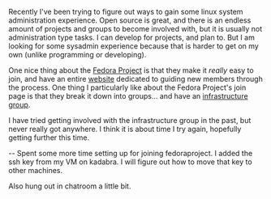 Recently I've been trying to figure out ways to gain some linux system
administration experience. Open source is great, and there is an endless amount
of projects and groups to become involved with, but it is usually not
administration type tasks. I can develop for projects, and plan to. But I am
looking for some sysadmin experience because that is harder to get on my own
(unlike programming or developing).

One nice thing about the [Fedora Project](https://fedoraproject.org) is that
they make it *really* easy to join, and have an
entire [website](https://fedoraproject.org/wiki/Join) dedicated to guiding new
members through the process. One thing I particularly like about the Fedora
Project's join page is that they break it down into groups... and have
an [infrastructure group](https://fedoraproject.org/wiki/Infrastructure). 

I have tried getting involved with the infrastructure group in the past, but
never really got anywhere. I think it is about time I try again, hopefully
getting further this time. 

-- Spent some more time setting up for joining fedoraproject. I added the ssh
key from my VM on kadabra. I will figure out how to move that key to other
machines. 

Also hung out in chatroom a little bit.
